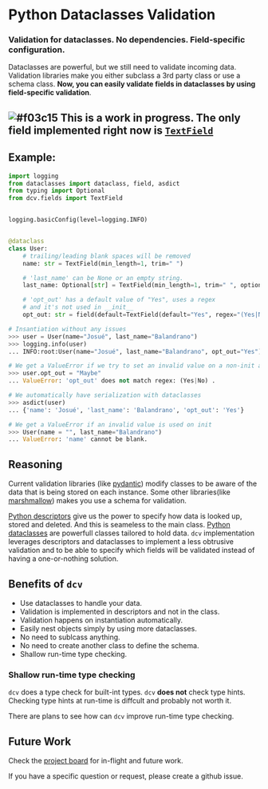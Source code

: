 # Python Dataclasses Validation

### Validation for dataclasses. No dependencies. Field-specific configuration.

Dataclasses are powerful, but we still need to validate incoming data.
Validation libraries make you either subclass a 3rd party class or use a schema class.
**Now, you can easily validate fields in dataclasses by using field-specific validation**.

## ![#f03c15](https://via.placeholder.com/15/f03c15/000000?text=+) This is a work in progress. The only field implemented right now is [`TextField`](https://github.com/rmcomplexity/dataclasses-validation/blob/main/dcv/fields/text.py)

## Example:

```python
import logging
from dataclasses import dataclass, field, asdict
from typing import Optional
from dcv.fields import TextField


logging.basicConfig(level=logging.INFO)


@dataclass
class User:
    # trailing/leading blank spaces will be removed
    name: str = TextField(min_length=1, trim=" ")

    # 'last_name' can be None or an empty string.
    last_name: Optional[str] = TextField(min_length=1, trim=" ", optional=True, blank=True)

    # 'opt_out' has a default value of "Yes", uses a regex
    # and it's not used in __init__
    opt_out: str = field(default=TextField(default="Yes", regex="(Yes|No)"), init=False)

# Insantiation without any issues
>>> user = User(name="Josué", last_name="Balandrano")
>>> logging.info(user)
... INFO:root:User(name="Josué", last_name="Balandrano", opt_out="Yes")

# We get a ValueError if we try to set an invalid value on a non-init attr.
>>> user.opt_out = "Maybe"
... ValueError: 'opt_out' does not match regex: (Yes|No) .

# We automatically have serialization with dataclasses
>>> asdict(user)
... {'name': 'Josué', 'last_name': 'Balandrano', 'opt_out': 'Yes'}

# We get a ValueError if an invalid value is used on init
>>> User(name = "", last_name="Balandrano")
... ValueError: 'name' cannot be blank.
```

## Reasoning

Current validation libraries (like [pydantic](https://pydantic-docs.helpmanual.io/))
modify classes to be aware of the data that is being stored on each instance.
Some other libraries(like [marshmallow](https://marshmallow.readthedocs.io/en/stable/))
makes you use a schema for validation.

[Python descriptors](https://docs.python.org/3/howto/descriptor.html)
give us the power to specify how data is looked up, stored and deleted.
And this is seameless to the main class. 
[Python dataclasses](https://docs.python.org/3/library/dataclasses.html)
are powerfull classes tailored to hold data.
`dcv` implementation leverages descriptors and dataclasses
to implement a less obtrusive validation and to be able to specify
which fields will be validated instead of having a one-or-nothing solution.

## Benefits of `dcv`

- Use dataclasses to handle your data.
- Validation is implemented in descriptors and not in the class.
- Validation happens on instantiation automatically.
- Easily nest objects simply by using more dataclasses.
- No need to sublcass anything.
- No need to create another class to define the schema.
- Shallow run-time type checking.

### Shallow run-time type checking

`dcv` does a type check for built-int types. `dcv` **does not** check type hints.
Checking type hints at run-time is diffcult and probably not worth it.

There are plans to see how can `dcv` improve run-time type checking.

## Future Work

Check the [project board](github.com/rmcomplexity/dataclasses-validation/projects/1) for in-flight and future work.

If you have a specific question or request, please create a github issue.
